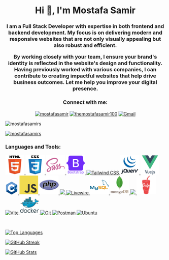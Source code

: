 <h1 align="center">Hi 👋, I'm Mostafa Samir</h1>
<h3 align="center">
I am a Full Stack Developer with expertise in both frontend and backend development. My focus is on delivering modern and responsive websites that are not only visually appealing but also robust and efficient.
  
By working closely with your team, I ensure your brand's identity is reflected in the website's design and functionality. Having previously worked with various companies, I can contribute to creating impactful websites that help drive business outcomes. Let me help you improve your digital presence.
</h3>
<h3 align="center">Connect with me:</h3>

<p align="center">
<a href="https://dev.to/mostafasamir" target="blank"><img align="center" src="https://raw.githubusercontent.com/rahuldkjain/github-profile-readme-generator/master/src/images/icons/Social/devto.svg" alt="mostafasamir" height="30" width="40" /></a> <a href="https://linkedin.com/in/themostafasamir100" target="blank"><img align="center" src="https://raw.githubusercontent.com/rahuldkjain/github-profile-readme-generator/master/src/images/icons/Social/linked-in-alt.svg" alt="themostafasamir100" height="30" width="40" /></a> <a href="mailto: themostafa100@gmail.com" target="_blank"><img align="center" src="https://img.shields.io/badge/gmail-%23E4605F.svg?&style=flat-square&logo=gmail&logoColor=white" alt="Gmail"></a>  
</p>

<p align="left"> <img src="https://komarev.com/ghpvc/?username=mostafasamirs&label=Profile%20views&color=0e75b6&style=flat" alt="mostafasamirs" /> </p>

<p align="left"> <a href="https://github.com/ryo-ma/github-profile-trophy"><img src="https://github-profile-trophy.vercel.app/?username=mostafasamirs" alt="mostafasamirs" /></a> </p>

<h3 align="left">Languages and Tools:</h3>
<p align="left">
  <a href="https://www.w3.org/html/" target="_blank" rel="noreferrer">
    <img src="https://raw.githubusercontent.com/devicons/devicon/master/icons/html5/html5-original-wordmark.svg" alt="HTML" width="60" height="60"/>
  </a>
  <a href="https://www.w3schools.com/css/" target="_blank" rel="noreferrer">
    <img src="https://raw.githubusercontent.com/devicons/devicon/master/icons/css3/css3-original-wordmark.svg" alt="CSS" width="60" height="60"/>
  </a>
  <a href="https://sass-lang.com" target="_blank" rel="noreferrer">
    <img src="https://raw.githubusercontent.com/devicons/devicon/master/icons/sass/sass-original.svg" alt="Sass" width="60" height="60"/>
  </a>
  <a href="https://getbootstrap.com" target="_blank" rel="noreferrer">
    <img src="https://raw.githubusercontent.com/devicons/devicon/master/icons/bootstrap/bootstrap-plain-wordmark.svg" alt="Bootstrap" width="60" height="60"/>
  </a>
  <a href="https://tailwindcss.com/" target="_blank" rel="noreferrer">
    <img src="https://www.vectorlogo.zone/logos/tailwindcss/tailwindcss-icon.svg" alt="Tailwind CSS" width="60" height="60"/>
  </a>
  <a href="https://jquery.com/" target="_blank" rel="noreferrer">
    <img src="https://raw.githubusercontent.com/devicons/devicon/master/icons/jquery/jquery-original-wordmark.svg" alt="jQuery" width="60" height="60"/>
  </a>
  <a href="https://vuejs.org/" target="_blank" rel="noreferrer">
    <img src="https://raw.githubusercontent.com/devicons/devicon/master/icons/vuejs/vuejs-original-wordmark.svg" alt="Vue.js" width="60" height="60"/>
  </a>
  <a href="https://isocpp.org/" target="_blank" rel="noreferrer">
  <img src="https://raw.githubusercontent.com/devicons/devicon/master/icons/cplusplus/cplusplus-original.svg" alt="C++" width="40" height="40"/>
</a>
    <a href="https://developer.mozilla.org/en-US/docs/Web/JavaScript" target="_blank" rel="noreferrer">
    <img src="https://raw.githubusercontent.com/devicons/devicon/master/icons/javascript/javascript-original.svg" alt="JavaScript" width="60" height="60"/>
  </a>
  <a href="https://www.php.net" target="_blank" rel="noreferrer">
    <img src="https://raw.githubusercontent.com/devicons/devicon/master/icons/php/php-original.svg" alt="PHP" width="60" height="60"/>
  </a>
  <a href="https://laravel.com/"> <img src="https://raw.githubusercontent.com/laravel/art/master/logo-lockup/5%20SVG/2%20CMYK/1%20Full%20Color/laravel-logolockup-cmyk-red.svg" height="60">
  </a> 
    <a href="https://laravel-livewire.com/" target="_blank" rel="noreferrer">
  <img src="https://img.shields.io/badge/livewire-4e56a6?style=for-the-badge&logo=livewire&logoColor=white" alt="Livewire" width="60" height="60"/>
</a>
  <a href="https://www.mysql.com/" target="_blank" rel="noreferrer">
    <img src="https://raw.githubusercontent.com/devicons/devicon/master/icons/mysql/mysql-original-wordmark.svg" alt="MySQL" width="60" height="60"/>
  </a>
  <a href="https://www.mongodb.com/" target="_blank" rel="noreferrer">
    <img src="https://raw.githubusercontent.com/devicons/devicon/master/icons/mongodb/mongodb-original-wordmark.svg" alt="MongoDB" width="60" height="60"/>
  </a>
   <a href="https://getcomposer.org/"><img src="https://getcomposer.org/img/logo-composer-transparent.png" height="60"> </a> 
  <a href="https://gulpjs.com" target="_blank" rel="noreferrer">
    <img src="https://raw.githubusercontent.com/devicons/devicon/master/icons/gulp/gulp-plain.svg" alt="Gulp.js" width="60" height="60"/>
  </a>
  <a href="https://vitejs.dev/" target="_blank" rel="noreferrer">
    <img src="https://vitejs.dev/logo.svg" alt="Vite" width="60" height="60"/>
  </a>
  <a href="https://www.docker.com/" target="_blank" rel="noreferrer">
    <img src="https://raw.githubusercontent.com/devicons/devicon/master/icons/docker/docker-original-wordmark.svg" alt="Docker" width="60" height="60"/>
  </a>
  <a href="https://git-scm.com/" target="_blank" rel="noreferrer">
    <img src="https://www.vectorlogo.zone/logos/git-scm/git-scm-icon.svg" alt="Git" width="60" height="60"/>
  </a>
  <a href="https://postman.com" target="_blank" rel="noreferrer">
    <img src="https://www.vectorlogo.zone/logos/getpostman/getpostman-icon.svg" alt="Postman" width="60" height="60"/>
  </a>
<a href="https://ubuntu.com" target="_blank" rel="noreferrer">
  <img src="https://img.shields.io/badge/Ubuntu-E95420?style=for-the-badge&logo=ubuntu&logoColor=white" alt="Ubuntu" width="60" height="60"/>

</p>
<br>
<p>
  <img src="https://github-readme-stats.vercel.app/api/top-langs/?username=mostafasamirs&layout=compact" alt="Top Languages" />
</p>

<p>
  <img src="https://github-readme-streak-stats.herokuapp.com/?user=mostafasamirs" alt="GitHub Streak" />
</p>

<p>
  <img src="https://github-readme-stats.vercel.app/api?username=mostafasamirs&show_icons=true&count_private=true" alt="GitHub Stats" />
</p>

